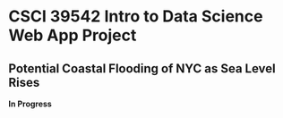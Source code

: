 # CSCI 39542 Intro to Data Science Web App Project  

## Potential Coastal Flooding of NYC as Sea Level Rises  
**In Progress**

